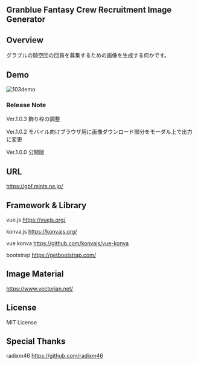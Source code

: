 Granblue Fantasy Crew Recruitment Image Generator
---

## Overview
グラブルの騎空団の団員を募集するための画像を生成する何かです。

## Demo

![103demo](https://user-images.githubusercontent.com/76949777/130411020-e97664a7-b09b-44a9-82b6-5438f17bce1d.gif)

### Release Note
Ver.1.0.3 飾り枠の調整

Ver.1.0.2
モバイル向けブラウザ用に画像ダウンロード部分をモーダル上で出力に変更

Ver.1.0.0
公開版

## URL
https://gbf.mints.ne.jp/

## Framework & Library
vue.js
https://vuejs.org/

konva.js
https://konvajs.org/

vue konva
https://github.com/konvajs/vue-konva

bootstrap
https://getbootstrap.com/

## Image Material
https://www.vectorian.net/

## License
MIT License

## Special Thanks
radixm46 https://github.com/radixm46
